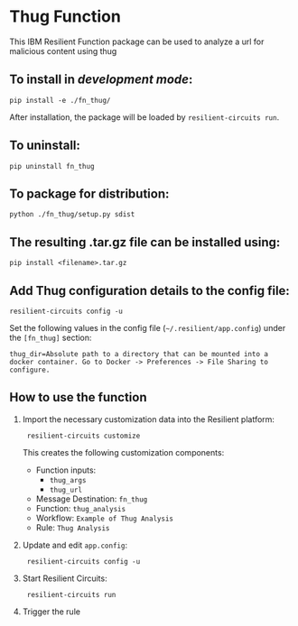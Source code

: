 # Thug Function

This IBM Resilient Function package can be used to analyze a url for malicious content using thug

## To install in *development mode*:

    pip install -e ./fn_thug/

After installation, the package will be loaded by `resilient-circuits run`.

## To uninstall:

    pip uninstall fn_thug

## To package for distribution:

    python ./fn_thug/setup.py sdist

## The resulting .tar.gz file can be installed using:

    pip install <filename>.tar.gz

## Add Thug configuration details to the config file:
    
    resilient-circuits config -u
    
Set the following values in the config file (`~/.resilient/app.config`) under the `[fn_thug]` section:

```
thug_dir=Absolute path to a directory that can be mounted into a docker container. Go to Docker -> Preferences -> File Sharing to configure.
```

## How to use the function

1. Import the necessary customization data into the Resilient platform:
                
        resilient-circuits customize
                
    This creates the following customization components:
    * Function inputs: 
        *   `thug_args`
        *   `thug_url`
    * Message Destination: `fn_thug`
    * Function: `thug_analysis`
    * Workflow: `Example of Thug Analysis`
    * Rule: `Thug Analysis`
          
2. Update and edit `app.config`:
                
        resilient-circuits config -u
                
3. Start Resilient Circuits:

        resilient-circuits run

4. Trigger the rule
